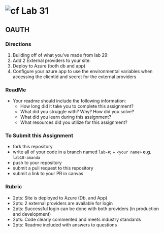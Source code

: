 # ![cf](http://i.imgur.com/7v5ASc8.png) Lab 31
## OAUTH


### Directions
1. Building off of what you've made from lab 29:
 1. Add 2 External providers to your site. 
 2. Deploy to Azure (both db and app)
 3. Configure your azure app to use the environmental variables when accessing the clientid and secret for the external providers
 
 

### ReadMe
- Your readme should include the following information:
	- How long did it take you to complete this assignment?
	- What did you struggle with? Why? How did you solve?
	- What did you learn during this assignment?
    - What resources did you utilize for this assignment?
    

### To Submit this Assignment
- fork this repository
- write all of your code in a branch named `lab-#`; + `<your name>` **e.g.** `lab18-amanda`
- push to your repository
- submit a pull request to this repository
- submit a link to your PR in canvas


### Rubric
- 2pts: Site is deployed to Azure (Db, and App)
- 2pts: 2 external providers are available for login
- 2pts: Successful login can be done with both providers (in production and development)
- 2pts: Code clearly commented and meets industry standards
- 2pts: Readme included with answers to questions

